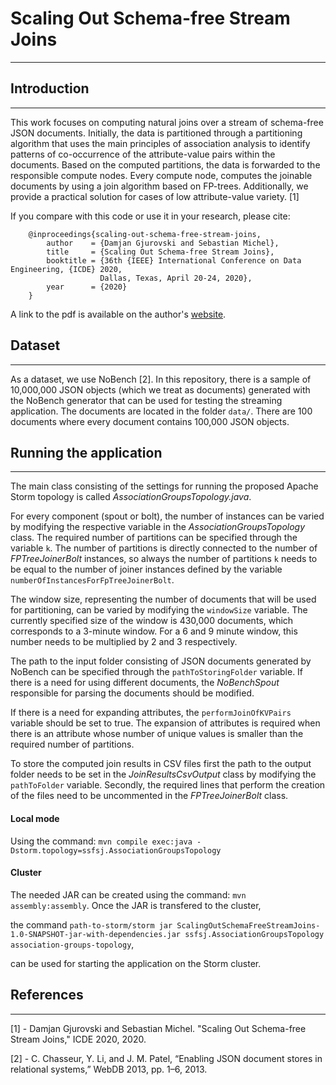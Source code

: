 Scaling Out Schema-free Stream Joins
======

---

Introduction
------

---

This work focuses on computing natural joins over a stream of schema-free JSON documents. Initially, the data is partitioned through a partitioning algorithm that uses the main principles of association
analysis to identify patterns of co-occurrence of the attribute-value pairs within the documents. Based on the computed partitions, the data is forwarded to the responsible compute nodes. 
Every compute node, computes the joinable documents by using a join algorithm based on FP-trees. Additionally, we provide a practical solution for cases of low attribute-value variety. [1]

If you compare with this code or use it in your research, please cite:   


```
    @inproceedings{scaling-out-schema-free-stream-joins,    
        author    = {Damjan Gjurovski and Sebastian Michel},    
        title     = {Scaling Out Schema-free Stream Joins},    
        booktitle = {36th {IEEE} International Conference on Data Engineering, {ICDE} 2020,    
                    Dallas, Texas, April 20-24, 2020},    
        year      = {2020}    
    }
```   

A link to the pdf is available on the author's [website](https://dbis.informatik.uni-kl.de/index.php/en/people/damjan-gjurovski). 

Dataset
------

---
As a dataset, we use NoBench [2]. In this repository, there is a sample of 10,000,000 JSON objects (which we treat as documents) generated with the NoBench generator that can be used for testing the streaming application. 
The documents are located in the folder `data/`. 
There are 100 documents where every document contains 100,000 JSON objects. 

Running the application
------

---

The main class consisting of the settings for running the proposed Apache Storm topology is called *AssociationGroupsTopology.java*. 

For every component (spout or bolt), the number of instances can be varied by modifying the respective variable in the *AssociationGroupsTopology* class. The required number of partitions
can be specified through the variable `k`. The number of partitions is directly connected to the number of *FPTreeJoinerBolt* instances, so always the number of partitions `k` needs to be equal
to the number of joiner instances defined by the variable `numberOfInstancesForFpTreeJoinerBolt`.

The window size, representing the number of documents that will be used for partitioning, can be varied by modifying the `windowSize` variable. 
The currently specified size of the window is 430,000 documents, which corresponds to a 3-minute window. For a 6 and 9 minute window, this number needs to be multiplied by 2 and 3 respectively. 

The path to the input folder consisting of JSON documents generated by NoBench can be specified through the `pathToStoringFolder` variable. If there is a need for using different documents, the *NoBenchSpout*
responsible for parsing the documents should be modified. 

If there is a need for expanding attributes, the `performJoinOfKVPairs` variable should be set to true. The expansion of attributes is required when there is an attribute whose number of unique values
is smaller than the required number of partitions. 

To store the computed join results in CSV files first the path to the output folder needs to be set in the *JoinResultsCsvOutput* class by modifying the `pathToFolder` variable. Secondly, the required lines 
that perform the creation of the files need to be uncommented in the *FPTreeJoinerBolt* class.

#### Local mode 

Using the command: `mvn compile exec:java -Dstorm.topology=ssfsj.AssociationGroupsTopology`

#### Cluster
The needed JAR can be created using the command: `mvn assembly:assembly`. Once the JAR is transfered to the cluster, 

the command `path-to-storm/storm jar ScalingOutSchemaFreeStreamJoins-1.0-SNAPSHOT-jar-with-dependencies.jar ssfsj.AssociationGroupsTopology association-groups-topology`,

can be used for starting the application on the Storm cluster.
  

References
------

---
[1] - Damjan Gjurovski and Sebastian Michel. "Scaling Out Schema-free Stream Joins," ICDE 2020, 2020. 

[2] - C. Chasseur, Y. Li, and J. M. Patel, “Enabling JSON document stores in relational systems,” WebDB 2013, pp. 1–6, 2013.